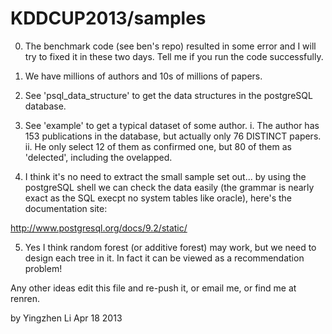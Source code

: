 KDDCUP2013/samples
==================

0. The benchmark code (see ben's repo) resulted in some error and I will try to fixed it in these two days. Tell me if you run the code successfully.

1. We have millions of authors and 10s of millions of papers.

2. See 'psql_data_structure' to get the data structures in the postgreSQL database.

3. See 'example' to get a typical dataset of some author.
	i.	The author has 153 publications in the database, but actually only 76 DISTINCT papers.
	ii.	He only select 12 of them as confirmed one, but 80 of them as 'delected', including the ovelapped.

4. I think it's no need to extract the small sample set out... by using the postgreSQL shell we can check the data easily (the grammar is nearly exact as the SQL execpt no system tables like oracle), here's the documentation site: 

http://www.postgresql.org/docs/9.2/static/

5. Yes I think random forest (or additive forest) may work, but we need to design each tree in it. In fact it can be viewed as a recommendation problem! 

Any other ideas edit this file and re-push it, or email me, or find me at renren.

by Yingzhen Li Apr 18 2013
